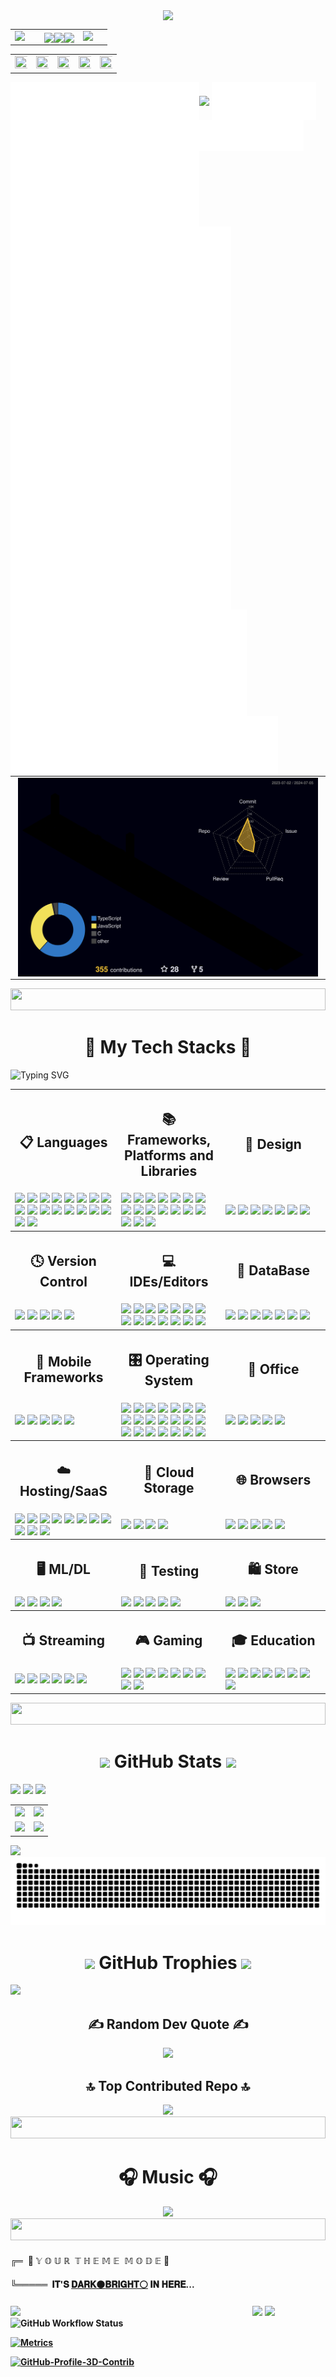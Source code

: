 <!--ANDI BANDI SANDI JO CODE CHORI KRE USKI ---------->
<!-- header anime -->
<p align="center"><img src="https://readme-typing-svg.herokuapp.com?font=Orbitron&size=40&color=%2379A500&height=67&duration=3000&center=true&lines=%F0%9F%85%B6%F0%9F%86%81%F0%9F%85%B4%F0%9F%85%B4%F0%9F%86%83%F0%9F%85%B8%F0%9F%85%BD%F0%9F%85%B6%F0%9F%86%82" width="48%" align="center"></p>
<table>
 <tr>
  <td width="30%"><img src="https://media.tenor.com/_7QhtyfyO0IAAAAC/zenitsu-gif.gif"></td>
  <td align="center"> <img src="https://media.tenor.com/fRmdE8epuE0AAAAj/syctk-saycotik.gif" width="40%" align="center"><img src="https://media.tenor.com/fRmdE8epuE0AAAAj/syctk-saycotik.gif" width="20%" align="center"><img src="https://media.tenor.com/fRmdE8epuE0AAAAj/syctk-saycotik.gif" width="40%" align="center"></td>
  <td width="30%"><img src="https://media.tenor.com/_7QhtyfyO0IAAAAC/zenitsu-gif.gif"></td>
 </tr>
</table>
<table>
 <tr>
  <td> <img src="https://media3.giphy.com/media/4ilFRqgbzbx4c/giphy.gif?cid=ecf05e47dcwkm0hgur8qeojbvjp23pceeo9pdii58gcaffvp&ep=v1_gifs_search&rid=giphy.gif&ct=g" height="220%" width="150%" > </td>
  <td> <img src="https://media2.giphy.com/media/v1.Y2lkPTc5MGI3NjExZWNhYjZjYjAwZDJkNzQwYWZiYWQ2ZDRjNjZmYzQxNzJlZTU0N2U1NiZlcD12MV9pbnRlcm5hbF9naWZzX2dpZklkJmN0PWc/12q7JyfK1UolW0/giphy.gif" height="220%" width="150%" > </td>
  <td> <img src="https://media.tenor.com/S8tFSa9K66EAAAAC/sukuna-jujutsu-kaisen.gif" height="220%" width="190%" > </td>
  <td> <img src="https://media.tenor.com/9eu9F42NQuYAAAAd/dance-anime-cool.gif" height="220%" width="150%" > </td>
  <td> <img src="https://media.tenor.com/ZQndYO4NwBcAAAAC/gojo-satoru.gif" height="290%" width="150%" > </td>
 </tr>
 </table>

<!--🔭I'm currently working on Mobile Applications <br>🫂I'm looking to collaborate on Open Source Projects<br>🌱I'm currently learning about React Native<br>☕Ask me about Coffee and Snacks<br>💡Fun fact: I am an Engineer too -->
<!-- About Me-->
<img align="left" width="60%" src="metrics.base.svg"></img>
<img align="center" width="33%" src="metrics.plugin.skyline.svg"></img> 
<img align="center" width="33%" src="metrics.plugin.stargazers.svg"/></img>
<img align="center" width="33%" src="metrics.plugin.languages.indepth.svg"/></img>
<!--<img align="right" width="9%" src="https://moon-svg.minung.dev/moon.svg?theme=basic" alt="moon.svg"> <p style="font-size: 40px;"  align="right" >Watch This Moon Live > > > > > </p>-->
<img align="left" width="70%" src="metrics.plugin.activity.svg"></img>
<img align="left" width="70%" src="metrics.plugin.stars.svg"></img>
<img align="left" width="70%" src="metrics.plugin.followup.indepth.svg"/></img>
<img align="left" width="70%"  src="metrics.plugin.followup.user.svg"/></img>
<img align="left" width="75%" src="metrics.plugin.achievements.compact.svg"/></img>
<img align="left" width="85%" src="metrics.plugin.people.followers.svg"/></img>           

<table><tr><td align="center"><img align="center" width="98%" src="profile-3d-contrib/profile-night-rainbow.svg"></img></td></tr></table>


<!--📏LINE-->
<img src="https://i.imgur.com/dBaSKWF.gif" height="35" width="100%">
<!-- Tech Stack-->

<h1 align="center"> 🗽 My Tech Stacks 🗽 </h1>
<img src="https://readme-typing-svg.demolab.com?font=Patua+One&size=25&duration=3000&pause=1000&color=949494&width=598&height=60&lines=What+Do+I+Know+%3F;What+Tech+Stacks+I+Use+%3F;Which+Frameworks+I+work+on+%3F;What+Languages+I+like+to+Code+%3F;Which+IDEs+I+Use+to+Code+%3F;What+Operating+Systems+I+have+Worked+on+%3F" alt="Typing SVG" width="80%"> </br>


<table align="center" >
  <tr>
   <th width="30%"><h2> 📋 Languages </h2></th>
   <th width="30%"><h2> 📚 Frameworks, Platforms and Libraries </h2></th>
   <th width="30%"><h2> 🎨 Design </h2></th>
   
 </tr>
  <tr>
   <td>
    <img src="https://img.shields.io/badge/C%23-239120?style=for-the-badge&logo=c-sharp&logoColor=white">
    <img src="https://img.shields.io/badge/HTML5-E34F26?style=for-the-badge&logo=html5&logoColor=white">
    <img src="https://img.shields.io/badge/CSS3-1572B6?style=for-the-badge&logo=css3&logoColor=white">
    <img src="https://img.shields.io/badge/JavaScript-F7DF1E?style=for-the-badge&logo=javascript&logoColor=black">
    <img src="https://img.shields.io/badge/Java-ED8B00?style=for-the-badge&logo=openjdk&logoColor=white">
    <img src="https://img.shields.io/badge/C%2B%2B-00599C?style=for-the-badge&logo=c%2B%2B&logoColor=white">
    <img src="https://img.shields.io/badge/C-00599C?style=for-the-badge&logo=c&logoColor=white">
    <img src="https://img.shields.io/badge/Python-14354C?style=for-the-badge&logo=python&logoColor=white">
    <img src="https://img.shields.io/badge/Sass-CC6699?style=for-the-badge&logo=sass&logoColor=white">
    <img src="https://img.shields.io/badge/PHP-777BB4?style=for-the-badge&logo=php&logoColor=white">
    <img src="https://img.shields.io/badge/Swift-FA7343?style=for-the-badge&logo=swift&logoColor=white">
    <img src="https://img.shields.io/badge/kotlin-%237F52FF.svg?style=for-the-badge&logo=kotlin&logoColor=white">
    <img src="https://img.shields.io/badge/Dart-0175C2?style=for-the-badge&logo=dart&logoColor=white">
    <img src="https://img.shields.io/badge/TypeScript-007ACC?style=for-the-badge&logo=typescript&logoColor=white">
    <img src="https://img.shields.io/badge/Shell_Script-121011?style=for-the-badge&logo=gnu-bash&logoColor=white">
    <img src="https://img.shields.io/badge/Markdown-000000?style=for-the-badge&logo=markdown&logoColor=white">
    <img src="https://img.shields.io/badge/PowerShell-%235391FE.svg?style=for-the-badge&logo=powershell&logoColor=white">
    <img src="https://img.shields.io/badge/Windows%20Terminal-%234D4D4D.svg?style=for-the-badge&logo=windows-terminal&logoColor=white">
    
   
   
   
   </td>
   
   <td>
       <img src="https://img.shields.io/badge/Tailwind_CSS-38B2AC?style=for-the-badge&logo=tailwind-css&logoColor=white">
       <img src="https://img.shields.io/badge/Bootstrap-563D7C?style=for-the-badge&logo=bootstrap&logoColor=white">
       <img src="https://img.shields.io/badge/AngularJS-E23237?style=for-the-badge&logo=angularjs&logoColor=white">
       <img src="https://img.shields.io/badge/Angular-DD0031?style=for-the-badge&logo=angular&logoColor=white">
       <img src="https://img.shields.io/badge/React-20232A?style=for-the-badge&logo=react&logoColor=61DAFB">
       <img src="https://img.shields.io/badge/Express.js-404D59?style=for-the-badge">
       <img src="https://img.shields.io/badge/Django-092E20?style=for-the-badge&logo=django&logoColor=white">
       <img src="https://img.shields.io/badge/Flask-000000?style=for-the-badge&logo=flask&logoColor=white">
       <img src="https://img.shields.io/badge/bulma-00D0B1?style=for-the-badge&logo=bulma&logoColor=white">
       <img src="https://img.shields.io/badge/expo-1C1E24?style=for-the-badge&logo=expo&logoColor=#D04A37">
       <img src="https://img.shields.io/badge/Gatsby-%23663399.svg?style=for-the-badge&logo=gatsby&logoColor=white">
       <img src="https://img.shields.io/badge/Ionic-%233880FF.svg?style=for-the-badge&logo=Ionic&logoColor=white">
       <img src="https://img.shields.io/badge/joomla-%235091CD.svg?style=for-the-badge&logo=joomla&logoColor=white">
       <img src="https://img.shields.io/badge/NPM-%23CB3837.svg?style=for-the-badge&logo=npm&logoColor=white">
       <img src="https://img.shields.io/badge/Next-black?style=for-the-badge&logo=next.js&logoColor=white">
       <img src="https://img.shields.io/badge/node.js-6DA55F?style=for-the-badge&logo=node.js&logoColor=white">
       <img src="https://img.shields.io/badge/redux-%23593d88.svg?style=for-the-badge&logo=redux&logoColor=white">

    
   
   </td>
   
   <td>
       <img src="https://img.shields.io/badge/Canva-%2300C4CC.svg?&style=for-the-badge&logo=Canva&logoColor=white">
       <img src="	https://img.shields.io/badge/Figma-F24E1E?style=for-the-badge&logo=figma&logoColor=white">
       <img src="https://img.shields.io/badge/blender-%23F5792A.svg?style=for-the-badge&logo=blender&logoColor=white">
       <img src="https://img.shields.io/badge/Adobe%20Illustrator-FF9A00?style=for-the-badge&logo=adobe%20illustrator&logoColor=white">
       <img src="https://img.shields.io/badge/Adobe%20Lightroom-31A8FF?style=for-the-badge&logo=Adobe%20Lightroom&logoColor=white">
       <img src="https://img.shields.io/badge/Adobe%20Photoshop-31A8FF?style=for-the-badge&logo=Adobe%20Photoshop&logoColor=black">
       <img src="https://img.shields.io/badge/Figma-F24E1E?style=for-the-badge&logo=figma&logoColor=white">

   
   </td>
 </tr>
   <tr>
   <th><h2> 🕓 Version Control </h2></th>
   <th><h2> 💻 IDEs/Editors </h2></th>
   <th><h2> 💾 DataBase </h2></th>
 </tr>
  <tr>
   <td>
       <img src="https://img.shields.io/badge/github%20actions-%232671E5.svg?style=for-the-badge&logo=githubactions&logoColor=white">
       <img src="https://img.shields.io/badge/GitLab%20CI-%23181717.svg?style=for-the-badge&logo=gitlab&logoColor=white">
       <img src="https://img.shields.io/badge/gitlab-%23181717.svg?style=for-the-badge&logo=gitlab&logoColor=white">
       <img src="https://img.shields.io/badge/github-%23121011.svg?style=for-the-badge&logo=github&logoColor=white">
       <img src="https://img.shields.io/badge/git-%23F05033.svg?style=for-the-badge&logo=git&logoColor=white">
       
   
   </td>
   <td>
       <img src="https://img.shields.io/badge/Visual%20Studio%20Code-0078d7.svg?style=for-the-badge&logo=visual-studio-code&logoColor=white">
       <img src="https://img.shields.io/badge/Android%20Studio-3DDC84.svg?style=for-the-badge&logo=android-studio&logoColor=white">
       <img src="https://img.shields.io/badge/Visual%20Studio-5C2D91.svg?style=for-the-badge&logo=visual-studio&logoColor=white">
       <img src="https://img.shields.io/badge/WordPress-%23117AC9.svg?style=for-the-badge&logo=WordPress&logoColor=white">
       <img src="https://img.shields.io/badge/pycharm-143?style=for-the-badge&logo=pycharm&logoColor=black&color=black&labelColor=green">
       <img src="https://img.shields.io/badge/jupyter-%23FA0F00.svg?style=for-the-badge&logo=jupyter&logoColor=white">
       <img src="https://img.shields.io/badge/Postman-FF6C37?style=for-the-badge&logo=postman&logoColor=white">
       <img src="https://img.shields.io/badge/webstorm-143?style=for-the-badge&logo=webstorm&logoColor=white&color=black">
       <img src="https://img.shields.io/badge/Atom-66595C?style=for-the-badge&logo=Atom&logoColor=white">
       <img src="https://img.shields.io/badge/NeoVim-%2357A143.svg?&style=for-the-badge&logo=neovim&logoColor=white">
       <img src="https://img.shields.io/badge/Notepad++-90E59A.svg?style=for-the-badge&logo=notepad%2B%2B&logoColor=black">
       <img src="https://img.shields.io/badge/replit-667881?style=for-the-badge&logo=replit&logoColor=white">
       <img src="https://img.shields.io/badge/Eclipse-2C2255?style=for-the-badge&logo=eclipse&logoColor=white">
       <img src="https://img.shields.io/badge/VIM-%2311AB00.svg?&style=for-the-badge&logo=vim&logoColor=white">
       

   
   </td>
   <td> 
       <img src="https://img.shields.io/badge/MongoDB-4EA94B?style=for-the-badge&logo=mongodb&logoColor=white">
       <img src="https://img.shields.io/badge/MySQL-005C84?style=for-the-badge&logo=mysql&logoColor=white">
       <img src="https://img.shields.io/badge/Oracle-F80000?style=for-the-badge&logo=Oracle&logoColor=white">
       <img src="https://img.shields.io/badge/PostgreSQL-316192?style=for-the-badge&logo=postgresql&logoColor=white">
       <img src="https://img.shields.io/badge/SQLite-07405E?style=for-the-badge&logo=sqlite&logoColor=white">
       <img src="https://img.shields.io/badge/rabbitmq-%23FF6600.svg?&style=for-the-badge&logo=rabbitmq&logoColor=white">
       <img src="https://img.shields.io/badge/Firebase-039BE5?style=for-the-badge&logo=Firebase&logoColor=white">
   </td>
 </tr>
   <tr>
   <th><h2> 📱 Mobile Frameworks </h2></th>
   <th><h2> 🎛️ Operating System </h2></th>
   <th><h2> 🏢 Office </h2></th>
 </tr>
  <tr>
   <td> 
    <img src="https://img.shields.io/badge/Flutter-02569B?style=for-the-badge&logo=flutter&logoColor=white">
    <img src="https://img.shields.io/badge/React_Native-20232A?style=for-the-badge&logo=react&logoColor=61DAFB">
    <img src="https://img.shields.io/badge/Ionic-3880FF?style=for-the-badge&logo=ionic&logoColor=white">
    <img src="https://img.shields.io/badge/NativeScript-3655FF?style=for-the-badge&logo=NativeScript&logoColor=black">
    <img src="https://img.shields.io/badge/Android_Studio-3DDC84?style=for-the-badge&logo=android-studio&logoColor=white">

   </td>
   <td>
    <img src="https://img.shields.io/badge/Arch_Linux-1793D1?style=for-the-badge&logo=arch-linux&logoColor=white">
    <img src="https://img.shields.io/badge/Cent%20OS-262577?style=for-the-badge&logo=CentOS&logoColor=white">
    <img src="https://img.shields.io/badge/Debian-A81D33?style=for-the-badge&logo=debian&logoColor=white">
    <img src="https://img.shields.io/badge/Fedora-294172?style=for-the-badge&logo=fedora&logoColor=white">
    <img src="https://img.shields.io/badge/iOS-000000?style=for-the-badge&logo=ios&logoColor=white">
    <img src="https://img.shields.io/badge/Kali_Linux-557C94?style=for-the-badge&logo=kali-linux&logoColor=white">
    <img src="https://img.shields.io/badge/Linux-FCC624?style=for-the-badge&logo=linux&logoColor=black">
    <img src="https://img.shields.io/badge/Linux_Mint-87CF3E?style=for-the-badge&logo=linux-mint&logoColor=white">
    <img src="https://img.shields.io/badge/manjaro-35BF5C?style=for-the-badge&logo=manjaro&logoColor=white">
    <img src="https://img.shields.io/badge/Pop!_OS-48B9C7?style=for-the-badge&logo=Pop!_OS&logoColor=white">
    <img src="https://img.shields.io/badge/Tails%20-56347C?&style=for-the-badge&logo=tails&logoColor=white">
    <img src="https://img.shields.io/badge/Red%20Hat-EE0000?style=for-the-badge&logo=redhat&logoColor=white">
    <img src="https://img.shields.io/badge/SUSE-0C322C?style=for-the-badge&logo=SUSE&logoColor=white">
    <img src="https://img.shields.io/badge/Elementary%20OS-64BAFF?style=for-the-badge&logo=elementary&logoColor=white">
    <img src="https://img.shields.io/badge/Windows-0078D6?style=for-the-badge&logo=windows&logoColor=white">
    <img src="https://img.shields.io/badge/Android-3DDC84?style=for-the-badge&logo=android&logoColor=white">
    <img src="https://img.shields.io/badge/freebsd-AB2B28?style=for-the-badge&logo=freebsd&logoColor=white">
    <img src="https://img.shields.io/badge/Gentoo-54487A?style=for-the-badge&logo=gentoo&logoColor=white">
    <img src="https://img.shields.io/badge/-MX%20Linux-%23000000?style=for-the-badge&logo=MXlinux&logoColor=white">
    <img src="https://img.shields.io/badge/lineageos-167C80?style=for-the-badge&logo=lineageos&logoColor=white">
    <img src="https://img.shields.io/badge/mac%20os-000000?style=for-the-badge&logo=macos&logoColor=F0F0F0">
    
   </td>
   <td> 
    <img src="https://img.shields.io/badge/LibreOffice-%2318A303?style=for-the-badge&logo=LibreOffice&logoColor=white">
    <img src="https://img.shields.io/badge/Microsoft_Excel-217346?style=for-the-badge&logo=microsoft-excel&logoColor=white">
    <img src="https://img.shields.io/badge/Microsoft_PowerPoint-B7472A?style=for-the-badge&logo=microsoft-powerpoint&logoColor=white">
    <img src="https://img.shields.io/badge/Microsoft_Word-2B579A?style=for-the-badge&logo=microsoft-word&logoColor=white">
    <img src="https://img.shields.io/badge/Microsoft_Office-D83B01?style=for-the-badge&logo=microsoft-office&logoColor=white">
   
   </td>
 </tr>
 
   <tr>
   <th><h2> ☁️ Hosting/SaaS </h2></th>
   <th><h2> 📂 Cloud Storage </h2></th>
   <th><h2> 🌐 Browsers </h2> </th> 
 </tr>
  <tr>
   <td>
     <img src="https://img.shields.io/badge/firebase-%23039BE5.svg?style=for-the-badge&logo=firebase">
     <img src="https://img.shields.io/badge/github%20pages-121013?style=for-the-badge&logo=github&logoColor=white">
     <img src="https://img.shields.io/badge/heroku-%23430098.svg?style=for-the-badge&logo=heroku&logoColor=white">
     <img src="https://img.shields.io/badge/netlify-%23000000.svg?style=for-the-badge&logo=netlify&logoColor=#00C7B7">
     <img src="https://img.shields.io/badge/vercel-%23000000.svg?style=for-the-badge&logo=vercel&logoColor=white">
     <img src="https://img.shields.io/badge/Oracle-F80000?style=for-the-badge&logo=oracle&logoColor=white">
     <img src="https://img.shields.io/badge/Cloudflare-F38020?style=for-the-badge&logo=Cloudflare&logoColor=white">
     <img src="https://img.shields.io/badge/AWS-%23FF9900.svg?style=for-the-badge&logo=amazon-aws&logoColor=white">
     <img src="https://img.shields.io/badge/azure-%230072C6.svg?style=for-the-badge&logo=microsoftazure&logoColor=white">
     <img src="https://img.shields.io/badge/GoogleCloud-%234285F4.svg?style=for-the-badge&logo=google-cloud&logoColor=white">
     <img src="https://img.shields.io/badge/Openstack-%23f01742.svg?style=for-the-badge&logo=openstack&logoColor=white">
   </td>
   <td>
    <img src="https://img.shields.io/badge/Dropbox-%233B4D98.svg?style=for-the-badge&logo=Dropbox&logoColor=white">
    <img src="https://img.shields.io/badge/Google%20Drive-4285F4?style=for-the-badge&logo=googledrive&logoColor=white">
    <img src="https://img.shields.io/badge/Mega-%23D90007.svg?style=for-the-badge&logo=Mega&logoColor=white">
    <img src="https://img.shields.io/badge/OneDrive-0078D4.svg?style=for-the-badge&logo=microsoftonedrive&logoColor=white">
   
   </td>
   <td>
    <img src="https://img.shields.io/badge/Edge-0078D7?style=for-the-badge&logo=Microsoft-edge&logoColor=white">
    <img src="https://img.shields.io/badge/Firefox-FF7139?style=for-the-badge&logo=Firefox-Browser&logoColor=white">
    <img src="https://img.shields.io/badge/Google%20Chrome-4285F4?style=for-the-badge&logo=GoogleChrome&logoColor=white">
    <img src="https://img.shields.io/badge/Tor-7D4698?style=for-the-badge&logo=Tor-Browser&logoColor=white">
    <img src="https://img.shields.io/badge/Brave-FB542B?style=for-the-badge&logo=Brave&logoColor=white">
   
   </td>
 </tr>
 
 <tr>
   <th><h2> 🖥️ ML/DL </h2></th>
   <th><h2> 🧪 Testing </h2></th>
   <th><h2> 🛍️ Store </h2> </th> 
 </tr>
 
  <tr>
   <td>
    <img src="https://img.shields.io/badge/numpy-%23013243.svg?style=for-the-badge&logo=numpy&logoColor=white">
    <img src="https://img.shields.io/badge/pandas-%23150458.svg?style=for-the-badge&logo=pandas&logoColor=white">
    <img src="https://img.shields.io/badge/PyTorch-%23EE4C2C.svg?style=for-the-badge&logo=PyTorch&logoColor=white">
    <img src="https://img.shields.io/badge/TensorFlow-%23FF6F00.svg?style=for-the-badge&logo=TensorFlow&logoColor=white">
    
    
   </td>
   <td>
    <img src="https://img.shields.io/badge/-selenium-%43B02A?style=for-the-badge&logo=selenium&logoColor=white">
    <img src="https://img.shields.io/badge/-Jasmine-%238A4182?style=for-the-badge&logo=Jasmine&logoColor=white">
    <img src="https://img.shields.io/badge/-cypress-%23E5E5E5?style=for-the-badge&logo=cypress&logoColor=058a5e">
    <img src="https://img.shields.io/badge/-mocha-%238D6748?style=for-the-badge&logo=mocha&logoColor=white">
    <img src="https://img.shields.io/badge/-jest-%23C21325?style=for-the-badge&logo=jest&logoColor=white">
    
    
   
   </td>
   <td>
    <img src="https://img.shields.io/badge/App_Store-0D96F6?style=for-the-badge&logo=app-store&logoColor=white">
    <img src="https://img.shields.io/badge/F_Droid-1976D2?style=for-the-badge&logo=f-droid&logoColor=white">
    <img src="https://img.shields.io/badge/Google_Play-414141?style=for-the-badge&logo=google-play&logoColor=white">
    
   
   </td>
 </tr>
 
  <tr>
   <th><h2> 📺 Streaming </h2></th>
   <th><h2> 🎮 Gaming </h2></th>
   <th><h2> 🎓 Education </h2> </th> 
 </tr>
 
  <tr>
   <td>
    <img src="https://img.shields.io/badge/Amazon%20Prime-0F79AF?style=for-the-badge&logo=amazonprime&logoColor=white">
    <img src="https://img.shields.io/badge/Crunchyroll-F47521?style=for-the-badge&logo=crunchyroll&logoColor=white">
    <img src="https://img.shields.io/badge/fire%20tv-fc3b2d?style=for-the-badge&logo=amazon%20fire%20tv&logoColor=white">
    <img src="https://img.shields.io/badge/Netflix-E50914?style=for-the-badge&logo=netflix&logoColor=white">
    <img src="https://img.shields.io/badge/Twitch-9347FF?style=for-the-badge&logo=twitch&logoColor=white">
    <img src="https://img.shields.io/badge/Youtube%20Gaming-FF0000?style=for-the-badge&logo=Youtubegaming&logoColor=white">
    
   </td>
   <td>
    <img src="https://img.shields.io/badge/battle.net-%2300AEFF.svg?style=for-the-badge&logo=battle.net&logoColor=white">
    <img src="https://img.shields.io/badge/epicgames-%23313131.svg?style=for-the-badge&logo=epicgames&logoColor=white">
    <img src="https://img.shields.io/badge/ea-%23000000.svg?style=for-the-badge&logo=ea&logoColor=white">
    <img src="https://img.shields.io/badge/nVIDIA-%2376B900.svg?style=for-the-badge&logo=nVIDIA&logoColor=white">
    <img src="https://img.shields.io/badge/PSN-%230070D1.svg?style=for-the-badge&logo=Playstation&logoColor=white">
    <img src="https://img.shields.io/badge/Ubisoft-%23F5F5F5.svg?style=for-the-badge&logo=Ubisoft&logoColor=black">
    <img src="https://img.shields.io/badge/unrealengine-%23313131.svg?style=for-the-badge&logo=unrealengine&logoColor=white">
    <img src="https://img.shields.io/badge/unity-%23000000.svg?style=for-the-badge&logo=unity&logoColor=white">
    <img src="https://img.shields.io/badge/steam-%23000000.svg?style=for-the-badge&logo=steam&logoColor=white">

    
   
   </td>
   <td>
    <img src="https://img.shields.io/badge/coding%20ninjas-DD6620?style=for-the-badge&logo=codingninjas&logoColor=white">
    <img src="https://img.shields.io/badge/Coursera-%230056D2.svg?style=for-the-badge&logo=Coursera&logoColor=white">
    <img src="https://img.shields.io/badge/Duolingo-%234DC730.svg?style=for-the-badge&logo=Duolingo&logoColor=white">
    <img src="https://img.shields.io/badge/edX-%2302262B.svg?style=for-the-badge&logo=edX&logoColor=white">
    <img src="https://img.shields.io/badge/Freecodecamp-%23123.svg?&style=for-the-badge&logo=freecodecamp&logoColor=green">
    <img src="https://img.shields.io/badge/Skill%20share-002333?style=for-the-badge&logo=skillshare&logoColor=00FF84">
    <img src="https://img.shields.io/badge/Udacity-grey?style=for-the-badge&logo=udacity&logoColor=15B8E6">
    <img src="https://img.shields.io/badge/Udemy-A435F0?style=for-the-badge&logo=Udemy&logoColor=white">
   
   </td>
 </tr>
</table>
 
<!-- Line -->
<img src="https://i.imgur.com/dBaSKWF.gif" height="35" width="100%">

<!-- Github stats-->
<h1 align="center">
 <img src="https://c.tenor.com/SOVMSXmWB1kAAAAi/tony-star-jumping.gif" width="9%">    GitHub Stats     <img src="https://c.tenor.com/SOVMSXmWB1kAAAAi/tony-star-jumping.gif" width="9%" >
 </h1>



![](https://wakapi.dev/api/badge/X_itachi_X/interval:today?label=today) ![](https://img.shields.io/endpoint?url=https://wakapi.dev/api/compat/shields/v1/X_itachi_X/interval:30_days&label=last30d) [![](https://visitcount.itsvg.in/api?id=X-itachi-X&icon=0&color=0)](https://visitcount.itsvg.in)

<table>
 <tr>
  <td><img src="https://github-readme-stats.vercel.app/api?username=X-itachi-X&theme=blue-green&bg_color=22272e&hide_border=false&include_all_commits=false&count_private=false"> </td>
  <td><img src="https://github-readme-streak-stats.herokuapp.com/?user=X-itachi-X&theme=blue-green&bg_color=22272e&hide_border=false"> </td>
 </tr>
  <tr>
  <td><img src="https://github-readme-stats.vercel.app/api/wakatime?username=X_itachi_X&api_domain=wakapi.dev&bg_color=22272e&title_color=2F855A&icon_color=2F855A&text_color=ffffff&custom_title=This%20Week%20Stats&layout=compact"> </td>
  <td><img src="https://github-readme-stats.vercel.app/api/top-langs/?username=X-itachi-X&theme=blue-green&bg_color=22272e&hide_border=false&include_all_commits=true&count_private=false&layout=compact" > </td>
 </tr>
 </table
 </br>
 <img src="https://github-readme-activity-graph.vercel.app/graph?username=X-itachi-X&theme=github-compact" width="100%">
 <picture>
   <source media="(prefers-color-scheme: dark)" srcset="github-contribution-grid-snake-dark.svg" />
   <source media="(prefers-color-scheme: light)" srcset="github-contribution-grid-snake.svg" />
   <img alt="github-snake" src="github-contribution-grid-snake.svg" width="100%" />
 </picture>
 

 <!-- Github Trophies-->
 <h1 align="center">
 <img src="https://media.tenor.com/0ENB5HuTH0gAAAAi/trophy-beker.gif" width="9%">     GitHub Trophies     <img src="https://media.tenor.com/0ENB5HuTH0gAAAAi/trophy-beker.gif" width="9%" >
 </h1>

![](https://github-profile-trophy.vercel.app/?username=X-itachi-X&theme=radical&no-frame=false&no-bg=true&margin-w=65)

 <div align="center">
 <h2> ✍️ Random Dev Quote ✍️ </h2>
<img src="https://quotes-github-readme.vercel.app/api?type=horizontal&bg_color=22272e&theme=gruvbox">

 <h2> 🔝 Top Contributed Repo 🔝 </h2>
<img src="https://github-contributor-stats.vercel.app/api?username=X-itachi-X&limit=5&bg_color=22272e&theme=gruvbox&combine_all_yearly_contributions=true&no-bg=true">
 </div>



<!--📏LINE-->
<img src="https://i.imgur.com/dBaSKWF.gif" height="35" width="100%">
 
<!--Music-->
<h1 align="center">🎧 Music 🎧</h1>
<div align="center"><img src="https://novatorem.vercel.app/api/spotify?background_color=0d1117&border_color=ffffff" width="45%"></div>

 
<!--📏LINE-->
<img src="https://i.imgur.com/dBaSKWF.gif" height="35" width="100%">
 
<!--🎨THEMEMODE / 🌐WEBSITE: https://fancytext.blogspot.com/ -->
<h4 align="left">
</h4>
 
╔═&nbsp;&nbsp;👀 𝕐&nbsp;𝕆&nbsp;𝕌&nbsp;ℝ&nbsp;&nbsp;𝕋&nbsp;ℍ&nbsp;𝔼&nbsp;𝕄&nbsp;𝔼&nbsp;&nbsp;𝕄&nbsp;𝕆&nbsp;𝔻&nbsp;𝔼 👀
<h4>
<h4 align="left">  
 
╚═════ &nbsp;𝐈𝐓'𝐒 [𝐃𝐀𝐑𝐊⚫](https://github.com/settings/appearance#gh-dark-mode-only)[𝐁𝐑𝐈𝐆𝐇𝐓⚪](https://github.com/settings/appearance#gh-light-mode-only) 𝐈𝐍 𝐇𝐄𝐑𝐄...
<h4>

<!--🪳ROACH&🕷️SPIDER--> 
<p align="left">
<img src="https://media.giphy.com/media/2fC8cduAc35UIAxHDE/giphy.gif" width="150">&nbsp;&nbsp;&nbsp;&nbsp;&nbsp;&nbsp;&nbsp;&nbsp;&nbsp;&nbsp;&nbsp;&nbsp;&nbsp;&nbsp;&nbsp;&nbsp;&nbsp;&nbsp;&nbsp;&nbsp;&nbsp;&nbsp;&nbsp;&nbsp;&nbsp;&nbsp;&nbsp;&nbsp;&nbsp;&nbsp;&nbsp;&nbsp;&nbsp;&nbsp;&nbsp;&nbsp;&nbsp;&nbsp;&nbsp;&nbsp;&nbsp;&nbsp;&nbsp;&nbsp;&nbsp;&nbsp;&nbsp;&nbsp;&nbsp;&nbsp;&nbsp;&nbsp;&nbsp;&nbsp;&nbsp;&nbsp;&nbsp;&nbsp;&nbsp;&nbsp;&nbsp;&nbsp;&nbsp;&nbsp;&nbsp;&nbsp;&nbsp;&nbsp;&nbsp;&nbsp;&nbsp;&nbsp;&nbsp;&nbsp;&nbsp;&nbsp;&nbsp;&nbsp;&nbsp;&nbsp;&nbsp;&nbsp;&nbsp;&nbsp;&nbsp;&nbsp;&nbsp;&nbsp;&nbsp;&nbsp;&nbsp;&nbsp;&nbsp;&nbsp;&nbsp;&nbsp;&nbsp;&nbsp;&nbsp;&nbsp;&nbsp;&nbsp;&nbsp;&nbsp;&nbsp;&nbsp;&nbsp;&nbsp;&nbsp;&nbsp;&nbsp;&nbsp;<img src="https://c.tenor.com/3dgbcMt6Kx4AAAAi/spider-insect.gif" width="40">
 
<!--🦶FOOTER--> 
<img src="https://raw.githubusercontent.com/trinib/trinib/82213791fa9ff58d3ca768ddd6de2489ec23ffca/images/footer.svg" width="100%">

<img alt="GitHub Workflow Status" src="https://img.shields.io/github/actions/workflow/status/X-itachi-X/X-itachi-X/main.yml">
 
[![Metrics](https://github.com/X-itachi-X/X-itachi-X/actions/workflows/main.yml/badge.svg)](https://github.com/X-itachi-X/X-itachi-X/actions/workflows/main.yml) 
 
[![GitHub-Profile-3D-Contrib](https://github.com/X-itachi-X/X-itachi-X/actions/workflows/profile-3d.yml/badge.svg)](https://github.com/X-itachi-X/X-itachi-X/actions/workflows/profile-3d.yml)
